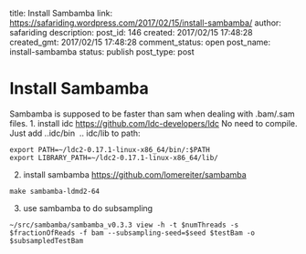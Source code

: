 title: Install Sambamba
link: https://safariding.wordpress.com/2017/02/15/install-sambamba/
author: safariding
description: 
post_id: 146
created: 2017/02/15 17:48:28
created_gmt: 2017/02/15 17:48:28
comment_status: open
post_name: install-sambamba
status: publish
post_type: post

# Install Sambamba

Sambamba is supposed to be faster than sam when dealing with .bam/.sam files. 1\. install idc https://github.com/ldc-developers/ldc No need to compile. Just add ..idc/bin  .. idc/lib to path: 
    
    
    export PATH=~/ldc2-0.17.1-linux-x86_64/bin/:$PATH
    export LIBRARY_PATH=~/ldc2-0.17.1-linux-x86_64/lib/

  2\. install sambamba https://github.com/lomereiter/sambamba 
    
    
    make sambamba-ldmd2-64

  3\. use sambamba to do subsampling 
    
    
    ~/src/sambamba/sambamba_v0.3.3 view -h -t $numThreads -s $fractionOfReads -f bam --subsampling-seed=$seed $testBam -o $subsampledTestBam